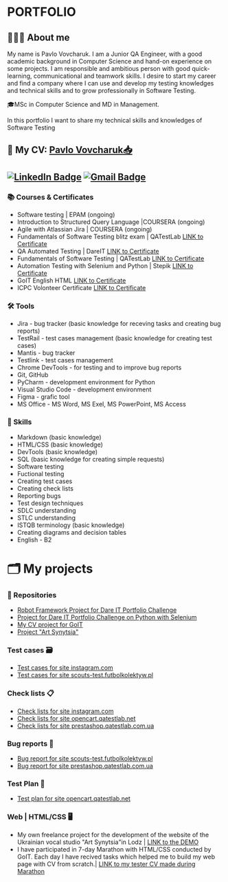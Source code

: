# PORTFOLIO

## 👨🏻‍💻 About me


My name is Pavlo Vovcharuk. I am a Junior QA Engineer, with a good academic background in Computer Science and hand-on experience on some projects. I am responsible and ambitious person with good quick-learning, communicational and teamwork skills. I desire to start my career and find a company where I can use and develop my testing knowledges and technical skills and to grow professionally in Software Testing. <br>

🎓MSc in Computer Science and MD in Management. <br>

In this portfolio I want to share my technical skills and knowledges of Software Testing

## 📄 My CV: [Pavlo Vovcharuk📥]()



## [![LinkedIn Badge](https://img.shields.io/badge/-@pavelvovcharuk-blue?style=flat&logo=LinkedIn&logoColor=white)](https://www.linkedin.com/in/pavelvovcharuk/) [![Gmail Badge](https://img.shields.io/badge/-Gmail-red?style=flat&logo=Gmail&logoColor=white)](mailto:pavel0337@gmail.com)



### 📚 Courses & Certificates
* Software testing | EPA﻿M (ongoing)
* Introduction to Structured Query Language |COURSERA (ongoing)
* Agile with Atlassian Jira | COURSERA (ongoing)
* Fundamentals of Software Testing blitz exam | QATestLab [LINK to Certificate](https://clients.qatestlab.com/api/trainings/certificate_265191_33199.pdf)
* QA Automated Testing | DareIT [LINK to Certificate](https://drive.google.com/file/d/1dWrfq9NqFtfJ92YQTPzN041jfv93lblW/edit)
* Fundamentals of Software Testing | QATestLab [LINK to Certificate](https://clients.qatestlab.com/api/trainings/public_certificate_191165_16696.pdf)
* Automation Testing with Selenium and Python  | Stepik [LINK to Certificate](https://stepik.org/cert/865274)
* GoIT English HTML [LINK to Certificate](https://drive.google.com/file/d/16KFqDQZ73XDs0ohQwhPqAewGh28qECMp/view?usp=drive_link)
* ICPC Volonteer Certificate [LINK to Certificate](https://drive.google.com/file/d/19ENKYjxAkeuTlJKKFe4b-3-kOK6SD0rM/view?usp=drive_link)

### 🛠 Tools 
* Jira - bug tracker (basic knowledge for receving tasks and creating bug reports)
* TestRail - test cases management (basic knowledge for creating test cases)
* Mantis - bug tracker
* Testlink - test cases management 
* Chrome DevTools - for testing and to improve bug reports
* Git, GitHub
* PyCharm - development environment for Python
* Visual Studio Code - development environment 
* Figma - grafic tool
* MS Office - MS Word, MS Exel, MS PowerPoint, MS Access


### 🚀 Skills
* Markdown (basic knowledge)
* HTML/CSS (basic knowledge)
* DevTools (basic knowledge)
* SQL (basic knowledge for creating simple requests)
* Software testing
* Fuctional testing
* Creating test cases
* Creating check lists
* Reporting bugs
* Test design techniques
* SDLC understanding
* STLC understanding
* ISTQB  terminology (basic knowledge)
* Creating diagrams and decision tables
* English - B2


  
# 🗂️ My projects

### 🔗 Repositories
* [Robot Framework Project for Dare IT Portfolio Challenge](https://github.com/PavelVovcharuk/pavel_robotframework)
* [Project for Dare IT Portfolio Challenge on Python with Selenium](https://github.com/PavelVovcharuk/challenge_portfolio_pavel)
* [My CV project for GoIT](https://github.com/PavelVovcharuk/resume)
* [Project "Art Synytsia"]()

### Test cases 🗃️
* [Test cases for site instagram.com](https://drive.google.com/drive/folders/16vec9UuI6wreZRWi2kDFVKaPSrwmSlUr)
* [Test cases for site scouts-test.futbolkolektyw.pl](https://docs.google.com/spreadsheets/d/1KlvBRBqcNeR9rXo-4uPtzdU0Epkkt6z3/edit?usp=sharing&ouid=115014116687237678519&rtpof=true&sd=true)

### Check lists 📋
* [Check lists for site instagram.com](https://drive.google.com/drive/folders/1OBPbzow0SAMuIRcKS29O81trVjCdvKpN)
* [Check lists for site opencart.qatestlab.net](https://drive.google.com/drive/folders/1k5tfTQ4pxuc9cnzFELq7U4jLDiI2irUY)
* [Check lists for site prestashop.qatestlab.com.ua](https://docs.google.com/spreadsheets/d/1GjNXWLK7LEyqsf6Yl1i3hxxryc0DYj9O/edit?usp=share_link&ouid=115014116687237678519&rtpof=true&sd=true)

### Bug reports 🐞
* [Bug report for site scouts-test.futbolkolektyw.pl](https://docs.google.com/spreadsheets/d/18eCdzNJMJ1J8P7Z8cVJivbkdodjlKHqJ/edit?usp=share_link&ouid=115014116687237678519&rtpof=true&sd=true)
* [Bug report for site prestashop.qatestlab.com.ua](https://docs.google.com/spreadsheets/d/1GcGCxTachVbAUw1Cc2IsEKTz5GLbyQ38/edit?usp=share_link&ouid=115014116687237678519&rtpof=true&sd=true)

### Test Plan 📔
* [Test plan for site opencart.qatestlab.net](https://docs.google.com/document/d/1fgF5tEng7BZ3J-7O-V6G9AVRNUQx90gg/edit?usp=sharing&ouid=115014116687237678519&rtpof=true&sd=true)

### Web | HTML/CSS 🖥️
* My own freelance project for the development of the website of the Ukrainian vocal studio "Art Synytsia"in Lodz |
  [LINK to the DEMO](https://art-synytsia-v3.netlify.app/)
* I have participated in 7-day Marathon with HTML/CSS conducted by GoIT. Each day I have recived tasks which helped me to build my web page with CV from scratch.|
  [LINK to my tester CV made during Marathon](https://pavlo-vovcharuk-cv.netlify.app/)
